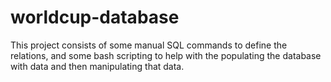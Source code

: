 # worldcup-database
This project consists of some manual SQL commands to define the relations, and some bash scripting to help with the populating the database with data and then manipulating that data. 
